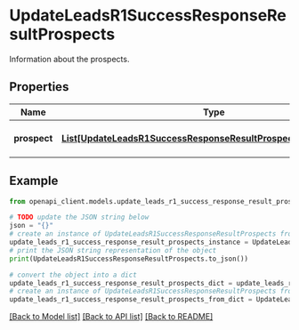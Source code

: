 # UpdateLeadsR1SuccessResponseResultProspects

Information about the prospects.

## Properties

Name | Type | Description | Notes
------------ | ------------- | ------------- | -------------
**prospect** | [**List[UpdateLeadsR1SuccessResponseResultProspectsProspectInner]**](UpdateLeadsR1SuccessResponseResultProspectsProspectInner.md) | A list of prospect entries. | [optional] 

## Example

```python
from openapi_client.models.update_leads_r1_success_response_result_prospects import UpdateLeadsR1SuccessResponseResultProspects

# TODO update the JSON string below
json = "{}"
# create an instance of UpdateLeadsR1SuccessResponseResultProspects from a JSON string
update_leads_r1_success_response_result_prospects_instance = UpdateLeadsR1SuccessResponseResultProspects.from_json(json)
# print the JSON string representation of the object
print(UpdateLeadsR1SuccessResponseResultProspects.to_json())

# convert the object into a dict
update_leads_r1_success_response_result_prospects_dict = update_leads_r1_success_response_result_prospects_instance.to_dict()
# create an instance of UpdateLeadsR1SuccessResponseResultProspects from a dict
update_leads_r1_success_response_result_prospects_from_dict = UpdateLeadsR1SuccessResponseResultProspects.from_dict(update_leads_r1_success_response_result_prospects_dict)
```
[[Back to Model list]](../README.md#documentation-for-models) [[Back to API list]](../README.md#documentation-for-api-endpoints) [[Back to README]](../README.md)


